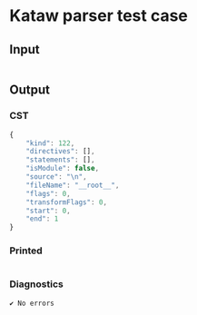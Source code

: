 # Kataw parser test case

## Input

`````js


`````

## Output

### CST

```javascript
{
    "kind": 122,
    "directives": [],
    "statements": [],
    "isModule": false,
    "source": "\n",
    "fileName": "__root__",
    "flags": 0,
    "transformFlags": 0,
    "start": 0,
    "end": 1
}
```

### Printed

```javascript

```

### Diagnostics

```javascript
✔ No errors
```

